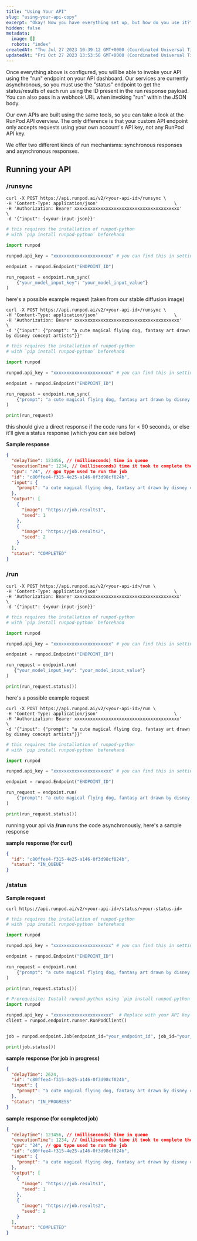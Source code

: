 ```yaml
---
title: "Using Your API"
slug: "using-your-api-copy"
excerpt: "Okay! Now you have everything set up, but how do you use it?"
hidden: false
metadata: 
  image: []
  robots: "index"
createdAt: "Thu Jul 27 2023 10:39:12 GMT+0000 (Coordinated Universal Time)"
updatedAt: "Fri Oct 27 2023 13:53:56 GMT+0000 (Coordinated Universal Time)"
---
```


Once everything above is configured, you will be able to invoke your API using the "run" endpoint on your API dashboard. Our services are currently asynchronous, so you must use the "status" endpoint to get the status/results of each run using the ID present in the run response payload. You can also pass in a webhook URL when invoking "run" within the JSON body.

Our own APIs are built using the same tools, so you can take a look at the RunPod API overview. The only difference is that your custom API endpoint only accepts requests using your own account's API key, not any RunPod API key.

We offer two different kinds of run mechanisms: synchronous responses and asynchronous responses.

## Running your API

### /runsync

<!-- dprint-ignore-start -->
```curl cURL
curl -X POST https://api.runpod.ai/v2/<your-api-id>/runsync \
-H 'Content-Type: application/json'                             \
-H 'Authorization: Bearer xxxxxxxxxxxxxxxxxxxxxxxxxxxxxxxxxxxxxxxx'    \
-d '{"input": {<your-input-json}}'
```
```python Python
# this requires the installation of runpod-python
# with `pip install runpod-python` beforehand

import runpod

runpod.api_key = "xxxxxxxxxxxxxxxxxxxxxx" # you can find this in settings

endpoint = runpod.Endpoint("ENDPOINT_ID")

run_request = endpoint.run_sync(
    {"your_model_input_key": "your_model_input_value"}
)
```
<!-- dprint-ignore-end -->

here's a possible example request (taken from our stable diffusion image)

<!-- dprint-ignore-start -->
```curl cURL
curl -X POST https://api.runpod.ai/v2/<your-api-id>/runsync \
-H 'Content-Type: application/json'                             \
-H 'Authorization: Bearer xxxxxxxxxxxxxxxxxxxxxxxxxxxxxxxxxxxxxxxx'    \
-d '{"input": {"prompt": "a cute magical flying dog, fantasy art drawn by disney concept artists"}}'
```
```python
# this requires the installation of runpod-python
# with `pip install runpod-python` beforehand

import runpod

runpod.api_key = "xxxxxxxxxxxxxxxxxxxxxx" # you can find this in settings

endpoint = runpod.Endpoint("ENDPOINT_ID")

run_request = endpoint.run_sync(
    {"prompt": "a cute magical flying dog, fantasy art drawn by disney concept artists"}
)

print(run_request)
```
<!-- dprint-ignore-end -->

this should give a direct response if the code runs for \< 90 seconds, or else it'll give a status response (which you can see below)

**Sample response**

```json
{
  "delayTime": 123456, // (milliseconds) time in queue
  "executionTime": 1234, // (milliseconds) time it took to complete the job
  "gpu": "24", // gpu type used to run the job
  "id": "c80ffee4-f315-4e25-a146-0f3d98cf024b",
  "input": {
    "prompt": "a cute magical flying dog, fantasy art drawn by disney concept artists"
  },
  "output": [
    {
      "image": "https://job.results1",
      "seed": 1
    },
    {
      "image": "https://job.results2",
      "seed": 2
    }
  ],
  "status": "COMPLETED"
}
```

### /run

<!-- dprint-ignore-start -->
```curl cURL
curl -X POST https://api.runpod.ai/v2/<your-api-id>/run \
-H 'Content-Type: application/json'                             \
-H 'Authorization: Bearer xxxxxxxxxxxxxxxxxxxxxxxxxxxxxxxxxxxxxxxx'    \
-d '{"input": {<your-input-json}}'
```
```python
# this requires the installation of runpod-python
# with `pip install runpod-python` beforehand

import runpod

runpod.api_key = "xxxxxxxxxxxxxxxxxxxxxx" # you can find this in settings

endpoint = runpod.Endpoint("ENDPOINT_ID")

run_request = endpoint.run(
   {"your_model_input_key": "your_model_input_value"}
)

print(run_request.status())
```
<!-- dprint-ignore-end -->

here's a possible example request

<!-- dprint-ignore-start -->
```curl cURL
curl -X POST https://api.runpod.ai/v2/<your-api-id>/run \
-H 'Content-Type: application/json'                             \
-H 'Authorization: Bearer xxxxxxxxxxxxxxxxxxxxxxxxxxxxxxxxxxxxxxxx'    \
-d '{"input": {"prompt": "a cute magical flying dog, fantasy art drawn by disney concept artists"}}'
```
```python
# this requires the installation of runpod-python
# with `pip install runpod-python` beforehand

import runpod

runpod.api_key = "xxxxxxxxxxxxxxxxxxxxxx" # you can find this in settings

endpoint = runpod.Endpoint("ENDPOINT_ID")

run_request = endpoint.run(
    {"prompt": "a cute magical flying dog, fantasy art drawn by disney concept artists"}
)

print(run_request.status())
```
<!-- dprint-ignore-end -->

running your api via **/run** runs the code asynchronously, here's a sample response

**sample response (for curl)**

```json
{
  "id": "c80ffee4-f315-4e25-a146-0f3d98cf024b",
  "status": "IN_QUEUE"
}
```

### /status

**Sample request**

<!-- dprint-ignore-start -->
```Text cURL
curl https://api.runpod.ai/v2/<your-api-id>/status/<your-status-id>
```
```python Start a job and return a status
# this requires the installation of runpod-python
# with `pip install runpod-python` beforehand

import runpod

runpod.api_key = "xxxxxxxxxxxxxxxxxxxxxx" # you can find this in settings

endpoint = runpod.Endpoint("ENDPOINT_ID")

run_request = endpoint.run(
    {"prompt": "a cute magical flying dog, fantasy art drawn by disney concept artists"}
)

print(run_request.status())
```
```python Get the status of a running job
# Prerequisite: Install runpod-python using `pip install runpod-python`
import runpod

runpod.api_key = "xxxxxxxxxxxxxxxxxxxxxx"  # Replace with your API key
client = runpod.endpoint.runner.RunPodClient()


job = runpod.endpoint.Job(endpoint_id="your_endpoint_id", job_id="your_job_id", client=client)

print(job.status())
```
<!-- dprint-ignore-end -->

**sample response (for job in progress)**

```json JSON
{
  "delayTime": 2624,
  "id": "c80ffee4-f315-4e25-a146-0f3d98cf024b",
  "input": {
    "prompt": "a cute magical flying dog, fantasy art drawn by disney concept artists"
  },
  "status": "IN_PROGRESS"
}
```

**sample response (for completed job)**

```json JSON
{
  "delayTime": 123456, // (milliseconds) time in queue
  "executionTime": 1234, // (milliseconds) time it took to complete the job
  "gpu": "24", // gpu type used to run the job
  "id": "c80ffee4-f315-4e25-a146-0f3d98cf024b",
  "input": {
    "prompt": "a cute magical flying dog, fantasy art drawn by disney concept artists"
  },
  "output": [
    {
      "image": "https://job.results1",
      "seed": 1
    },
    {
      "image": "https://job.results2",
      "seed": 2
    }
  ],
  "status": "COMPLETED"
}
```
